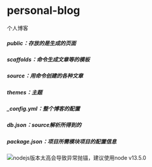 # personal-blog
个人博客

##### public：存放的是生成的页面
##### scaffolds：命令生成文章等的模板
##### source：用命令创建的各种文章
##### themes：主题
##### _config.yml：整个博客的配置
##### db.json：source解析所得到的
##### package.json：项目所需模块项目的配置信息

![nodejs版本太高会导致异常抛锚](https://blog.csdn.net/qq_41535611/article/details/106309335?utm_medium=distribute.pc_relevant.none-task-blog-baidujs-4)，建议使用node v13.5.0